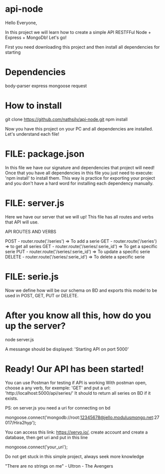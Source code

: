 # api-node

Hello Everyone,

In this project we will learn how to create a simple API RESTFFul Node + Express + MongoDb!
Let's go!

First you need downloading this project and then install all dependencies for starting

# Dependencies

body-parser
express
mongoose
request

# How to install

git clone https://github.com/nathsilv/api-node.git
npm install

Now you have this project on your PC and all dependencies are installed.
Let's understand  each file!

# FILE: package.json

In this file we have our signature and dependencies that project will need!
Once that you have all dependencies in this file you just need to execute: 'npm install' to install them.
This way is practice for exporting your project and you don't have a hard word for installing each dependency manually.

# FILE: server.js

Here we have our server that we will up!
This file has all routes and verbs that API will use.

API ROUTES AND VERBS

POST   - router.route('/series')           => To add a serie
GET    - router.route('/series')           => to get all series
GET    - router.route('/series/:serie_id') => To get a specific serie
PUT    - router.route('/series/:serie_id') => To update a specific serie
DELETE - router.route('/series/:serie_id') => To delete a specific serie

# FILE: serie.js

Now we define how will be our schema on BD and exports this model to be used in POST, GET, PUT or DELETE.

# After you know all this, how do you up the server?

node server.js

A messange should be displayed: 'Starting API on port 5000'

# Ready! Our API has been started!

You can use Postman for testing if API is working
With postman open, choose a any verb, for exemple: 'GET' and put a url: 'http://localhost:5000/api/series/'
It should to return all series on BD if it exists.

PS: on server.js you need a uri for connecting on bd

mongoose.connect('mongodb://root:12345678@jello.modulusmongo.net:27017/Hira2hyp');

You can access this link: https://xervo.io/, create account and create a database, then get uri and put in this line

mongoose.connect('your_uri');


Do not get stuck in this simple project, always seek more knowledge

"There are no strings on me" - Ultron - The Avengers
